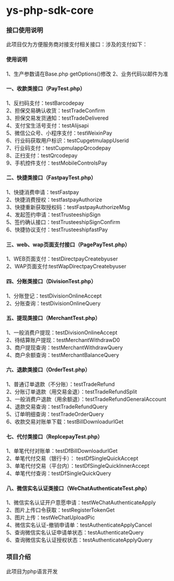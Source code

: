 # ys-php-sdk-core

### 接口使用说明
此项目仅为方便服务商对接支付相关接口：涉及的支付如下：

#### 使用说明
1、生产参数请在Base.php getOptions()修改
2、业务代码以邮件为准

#### 一、收款类接口（PayTest.php）
1、反扫码支付：testBarcodepay  
2、担保交易确认收货：testTradeConfirm  
3、担保交易发货通知：testTradeDelivered  
4、支付宝生活号支付：testAlijsapi  
5、微信公众号、小程序支付：testWeixinPay  
6、行业码获取用户标识：testCupgetmulappUserid  
7、行业码支付：testCupmulappQrcodepay  
8、正扫支付：testQrcodepay  
9、手机控件支付：testMobileControlsPay  


#### 二、快捷类接口（FastpayTest.php）
1、快捷消费申请：testFastpay  
2、快捷消费授权：testfastpayAuthorize  
3、快捷重新获取授权码：testFastpayAuthorizeMsg  
4、发起签约申请：testTrusteeshipSign  
5、签约确认接口：testTrusteeshipSignConfirm  
6、快捷协议支付：testTrusteeshipfastPay   

#### 三、web、wap页面支付接口（PagePayTest.php）
1、WEB页面支付：testDirectpayCreatebyuser  
2、WAP页面支付:testWapDirectpayCreatebyuser  

#### 四、分账类接口（DivisionTest.php）
1、分账登记：testDivisionOnlineAccept  
2、分账查询：testDivisionOnlineQuery

#### 五、提现类接口（MerchantTest.php）
1、一般消费户提现：testDivisionOnlineAccept  
2、待结算账户提现：testMerchantWithdrawD0  
3、商户提现查询：testMerchantWithdrawQuery  
4、商户余额查询：testMerchantBalanceQuery

#### 六、退款类接口（OrderTest.php）
1、普通订单退款（不分账）：testTradeRefund  
2、分账订单退款（用交易金退）：testTradeRefundSplit  
3、一般消费户退款（用余额退）：testTradeRefundGeneralAccount  
4、退款交易查询：testTradeRefundQuery  
5、订单明细查询：testTradeOrderQuery  
6、收款交易对账单下载：testBillDownloadurlGet  

#### 七、代付类接口（ReplcepayTest.php）
1、单笔代付对账单：testDfBillDownloadurlGet  
2、单笔代付交易（银行卡）： testDfSingleQuickAccept  
3、单笔代付交易（平台内）：testDfSingleQuickInnerAccept  
4、单笔代付查询：testDfSingleQuickQuery  

#### 八、微信实名认证类接口（WeChatAuthenticateTest.php）
1、微信实名认证开户意愿申请：testWeChatAuthenticateApply  
2、图片上传口令获取：testRegisterTokenGet  
3、图片上传：testWeChatUploadPic  
4、微信实名认证-撤销申请单：testAuthenticateApplyCancel  
5、查询微信实名认证申请单状态：testAuthenticateQuery  
6、查询微信实名认证授权状态：testAuthenticateApplyQuery  

### 项目介绍
此项目为php语言开发
